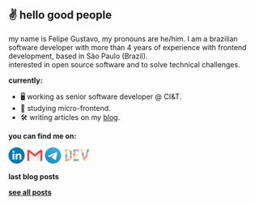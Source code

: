 ## ✌️ hello good people

my name is Felipe Gustavo, my pronouns are he/him. I am a brazilian software developer with more than 4 years of experience with frontend development, based in São Paulo (Brazil).  
interested in open source software and to solve technical challenges.

**currently:**
- 🖥 working as senior software developer @ CI&T.
- 📔 studying micro-frontend.
- 🛠 writing articles on my [blog](https://dev.to/felipegs).

**you can find me on:**

<a href="https://www.linkedin.com/in/felipegustavos/"><img src="images/linkedin.png" height="32px" title="Linkedin"></img></a>
<a href="mailto:felipegdas07@gmail.com"><img src="images/gmail.png" height="32px" title="Email"></img></a>
<a href="https://t.me/felipegs"><img src="images/telegram.png" height="32px" title="Telegram"></img></a>
<a href="https://dev.to/felipegs"><img src="images/devto.png" height="32px" title="Blog"></img></a>

**last blog posts**
<!-- BLOG:START -->
<!-- BLOG:END -->

[**see all posts**](https://dev.to/felipegs)
